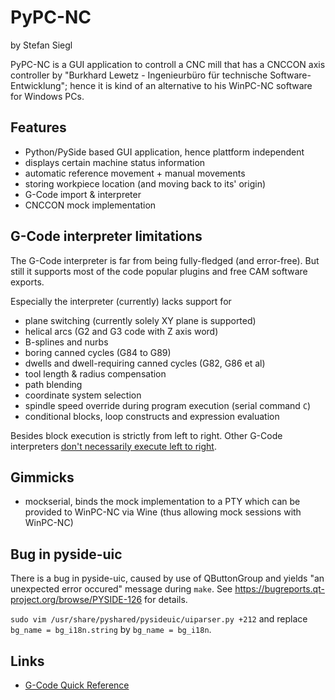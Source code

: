 PyPC-NC
=========

by Stefan Siegl

PyPC-NC is a GUI application to controll a CNC mill that has a CNCCON axis
controller by "Burkhard Lewetz - Ingenieurbüro für technische Software-Entwicklung";
hence it is kind of an alternative to his WinPC-NC software for Windows PCs.


Features
----------

 * Python/PySide based GUI application, hence plattform independent
 * displays certain machine status information
 * automatic reference movement + manual movements
 * storing workpiece location (and moving back to its' origin)
 * G-Code import & interpreter
 * CNCCON mock implementation


G-Code interpreter limitations
--------------------------------

The G-Code interpreter is far from being fully-fledged (and error-free).  But
still it supports most of the code popular plugins and free CAM software exports.

Especially the interpreter (currently) lacks support for

 * plane switching (currently solely XY plane is supported)
 * helical arcs (G2 and G3 code with Z axis word)
 * B-splines and nurbs
 * boring canned cycles (G84 to G89)
 * dwells and dwell-requiring canned cycles (G82, G86 et al)
 * tool length & radius compensation
 * path blending
 * coordinate system selection
 * spindle speed override during program execution (serial command `C`)
 * conditional blocks, loop constructs and expression evaluation

Besides block execution is strictly from left to right.  Other G-Code interpreters
[don't necessarily execute left to right](http://www.cnccookbook.com/CCCNCGCodeBlocks.htm).


Gimmicks
----------

 * mockserial, binds the mock implementation to a PTY which can be provided to
   WinPC-NC via Wine (thus allowing mock sessions with WinPC-NC)


Bug in pyside-uic 
-------------------

There is a bug in pyside-uic, caused by use of QButtonGroup and yields
"an unexpected error occured" message during `make`.
See https://bugreports.qt-project.org/browse/PYSIDE-126 for details.

`sudo vim /usr/share/pyshared/pysideuic/uiparser.py +212` and replace
`bg_name = bg_i18n.string` by `bg_name = bg_i18n`.


Links
-------

* [G-Code Quick Reference](http://linuxcnc.org/docs/html/gcode.html)

